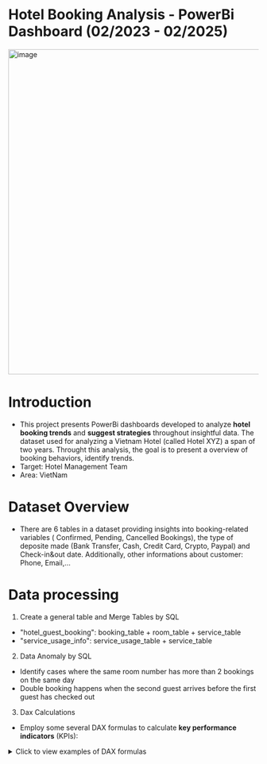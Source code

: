 # Hotel Booking Analysis - PowerBi Dashboard (02/2023 - 02/2025)
<img width="1166" height="655" alt="image" src="https://github.com/user-attachments/assets/47fba6fb-ab9b-485e-bb49-51eb1141eda2" />

# Introduction
- This project presents PowerBi dashboards developed to analyze **hotel booking trends** and **suggest strategies** throughout insightful data. The dataset used for analyzing a Vietnam Hotel (called Hotel XYZ) a span of two years. Throught this analysis, the goal is to present a overview of booking behaviors, identify trends.
- Target: Hotel Management Team
- Area: VietNam
# Dataset Overview
- There are 6 tables in a dataset providing insights into booking-related variables ( Confirmed, Pending, Cancelled Bookings), the type of deposite made (Bank Transfer, Cash, Credit Card, Crypto, Paypal) and  Check-in&out date. Additionally, other informations about customer: Phone, Email,...
# Data processing
1. Create a general table and Merge Tables by SQL
- "hotel_guest_booking": booking_table + room_table + service_table
- "service_usage_info": service_usage_table + service_table
2. Data Anomaly by SQL
- Identify cases where the same room number has more than 2 bookings on the same day
- Double booking happens when the second guest arrives before the first guest has checked out
3. Dax Calculations
- Employ some several DAX formulas to calculate **key performance indicators** (KPIs):
<details>
  <summary>Click to view examples of DAX formulas</summary>
    - Gross Revenue: The total revenue of room and service
<pre>VAR booking_revenue = 
CALCULATE(
    SUMX(booking_table,
    booking_table[price_per_night] * booking_table[stay_duration]))
VAR ancillary_revenue = 
CALCULATE(
    SUMX(detailed_service_usage_table,
    detailed_service_usage_table[price] * detailed_service_usage_table[quantity]))
RETURN 
booking_revenue + ancillary_revenue</pre>



# Key Insights

# Recommendations

# Conclusion
